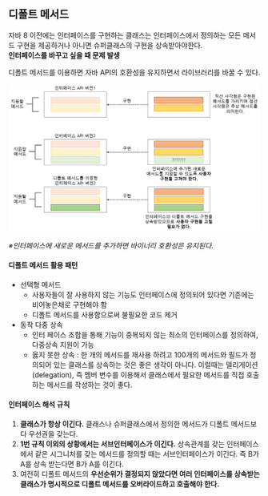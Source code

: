 ## 디폴트 메서드

자바 8 이전에는 인터페이스를 구현하는 클래스는 인터페이스에서 
정의하는 모든 메서드 구현을 제공하거나 아니면 슈퍼클래스의 구현을 상속받아야한다.  
**인터페이스를 바꾸고 싶을 때 문제 발생**  

디폴트 메서드를 이용하면 자바 API의 호환성을 유지하면서 라이브러리를 바꿀 수 있다.  

![Update Interface](./update_Interface.png)  

_※인터페이스에 새로운 메서드를 추가하면 바이너리 호환성은 유지된다._  

#### 디폴트 메서드 활용 패턴
- 선택형 메서드
  - 사용자들이 잘 사용하지 않는 기능도 인터페이스에 정의되어 있다면 기존에는 비어놓은채로 구현해야 함  
  - 디폴트 메서드를 사용함으로써 불필요한 코드 제거  
- 동작 다중 상속
  - 인터 페이스 조합을 통해 기능이 중복되지 않는 최소의 인터페이스를 정의하여, 다중상속 지원이 가능  
  - 옳지 못한 상속 : 한 개의 메서드를 재사용 하려고 100개의 메서드와 필드가 정의되어 있는 클래스를 상속하는 것은 좋은 생각이 아니다. 
  이럴때는 델리게이션(delegation), 즉 멤버 변수를 이용해서 클래스에서 필요한 메서드를 직접 호출하는 메서드를 작성하는 것이 좋다.  

#### 인터페이스 해석 규칙
1. **클래스가 항상 이긴다.** 클래스나 슈퍼클래스에서 정의한 메서드가 디폴트 메서드보다 우선권을 갖는다.  
2. **1번 규칙 이외의 상황에서는 서브인터페이스가 이긴다.** 상속관계를 갖는 인터페이스에서 
같은 시그니처를 갖는 메서드를 정의할 때는 서브인터페이스가 이긴다. 즉 B가 A를 상속 받는다면 B가 A를 이긴다.  
3. 여전히 디폴트 메서드의 **우선순위가 결정되지 않았다면 여러 인터페이스를 상속받는 클래스가 
명시적으로 디폴트 메서드를 오버라이드하고 호출해야 한다.**  